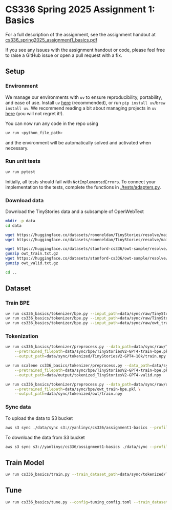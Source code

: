# CS336 Spring 2025 Assignment 1: Basics

For a full description of the assignment, see the assignment handout at
[cs336_spring2025_assignment1_basics.pdf](./cs336_spring2025_assignment1_basics.pdf)

If you see any issues with the assignment handout or code, please feel free to
raise a GitHub issue or open a pull request with a fix.

## Setup

### Environment
We manage our environments with `uv` to ensure reproducibility, portability, and ease of use.
Install `uv` [here](https://github.com/astral-sh/uv) (recommended), or run `pip install uv`/`brew install uv`.
We recommend reading a bit about managing projects in `uv` [here](https://docs.astral.sh/uv/guides/projects/#managing-dependencies) (you will not regret it!).

You can now run any code in the repo using
```sh
uv run <python_file_path>
```
and the environment will be automatically solved and activated when necessary.

### Run unit tests


```sh
uv run pytest
```

Initially, all tests should fail with `NotImplementedError`s.
To connect your implementation to the tests, complete the
functions in [./tests/adapters.py](./tests/adapters.py).

### Download data
Download the TinyStories data and a subsample of OpenWebText

``` sh
mkdir -p data
cd data

wget https://huggingface.co/datasets/roneneldan/TinyStories/resolve/main/TinyStoriesV2-GPT4-train.txt
wget https://huggingface.co/datasets/roneneldan/TinyStories/resolve/main/TinyStoriesV2-GPT4-valid.txt

wget https://huggingface.co/datasets/stanford-cs336/owt-sample/resolve/main/owt_train.txt.gz
gunzip owt_train.txt.gz
wget https://huggingface.co/datasets/stanford-cs336/owt-sample/resolve/main/owt_valid.txt.gz
gunzip owt_valid.txt.gz

cd ..
```

## Dataset

### Train BPE
``` sh
uv run cs336_basics/tokenizer/bpe.py --input_path=data/sync/raw/TinyStoriesV2-GPT4-valid.txt --vocab_size=300
uv run cs336_basics/tokenizer/bpe.py --input_path=data/sync/raw/TinyStoriesV2-GPT4-train.txt --vocab_size=10000
uv run cs336_basics/tokenizer/bpe.py --input_path=data/sync/raw/owt_train.txt --vocab_size=32000 --pre_tokens_path=data/sync/bpe/owt_train-pre_tokens.pkl
```

### Tokenization

``` sh
uv run cs336_basics/tokenizer/preprocess.py --data_path=data/sync/raw/TinyStoriesV2-GPT4-train.10k.txt \
    --pretrained_filepath=data/sync/bpe/TinyStoriesV2-GPT4-train-bpe.pkl \
    --output_path=data/sync/tokenized/TinyStoriesV2-GPT4-10k/train.npy

uv run scalene cs336_basics/tokenizer/preprocess.py --data_path=data/sync/raw/TinyStoriesV2-GPT4-valid.txt \
    --pretrained_filepath=data/sync/bpe/TinyStoriesV2-GPT4-train-bpe.pkl \
    --output_path=data/output/tokenized_TinyStoriesV2-GPT4-valid.npy

uv run cs336_basics/tokenizer/preprocess.py --data_path=data/sync/raw/owt_train.txt \
    --pretrained_filepath=data/sync/bpe/owt_train-bpe.pkl \
    --output_path=data/sync/tokenized/owt/train.npy
```

### Sync data

To upload the data to S3 bucket
``` sh
aws s3 sync ./data/sync s3://yanlinyc/cs336/assignment1-basics --profile yanlinyc
```

To download the data from S3 bucket
``` sh
aws s3 sync s3://yanlinyc/cs336/assignment1-basics ./data/sync --profile yanlinyc
```

## Train Model
``` sh
uv run cs336_basics/train.py --train_dataset_path=data/sync/tokenized/TinyStoriesV2-GPT4/train.npy
```

## Tune
``` sh
uv run cs336_basics/tune.py --config=tuning_config.toml --train_dataset_path=/home/yanlin_chen/repos/cs336-assignment1/data/sync/tokenized/TinyStoriesV2-GPT4/train.npy --eval_dataset_path=/home/yanlin_chen/repos/cs336-assignment1/data/sync/tokenized/TinyStoriesV2-GPT4/valid_small.npy
```